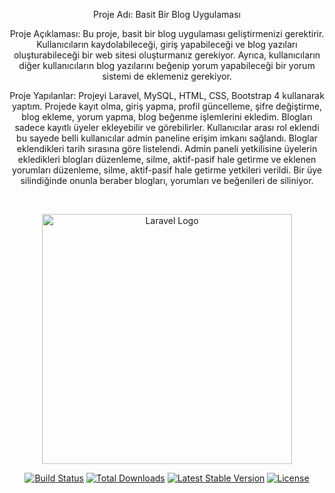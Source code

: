 <p align="center">Proje Adı: Basit Bir Blog Uygulaması</p>

<p align="center">
Proje Açıklaması: Bu proje, basit bir blog uygulaması geliştirmenizi gerektirir. Kullanıcıların kaydolabileceği, giriş yapabileceği ve blog yazıları oluşturabileceği bir web sitesi oluşturmanız gerekiyor. Ayrıca, kullanıcıların diğer kullanıcıların blog yazılarını beğenip yorum yapabileceği bir yorum sistemi de eklemeniz gerekiyor.
    </p>
<p align="center">
Proje Yapılanlar: Projeyi Laravel, MySQL, HTML, CSS, Bootstrap 4 kullanarak yaptım.
Projede kayıt olma, giriş yapma, profil güncelleme, şifre değiştirme, blog ekleme, yorum yapma, blog beğenme işlemlerini ekledim. Blogları sadece kayıtlı üyeler ekleyebilir ve görebilirler. Kullanıcılar arası rol eklendi bu sayede belli kullanıcılar admin paneline erişim imkanı sağlandı. Bloglar eklendikleri tarih sırasına göre listelendi.
Admin paneli yetkilisine üyelerin ekledikleri blogları düzenleme, silme, aktif-pasif hale getirme ve eklenen yorumları düzenleme, silme, aktif-pasif hale getirme yetkileri verildi.
Bir üye silindiğinde onunla beraber blogları, yorumları ve beğenileri de siliniyor.</p>

<br>



<p align="center"><a href="https://laravel.com" target="_blank"><img src="https://raw.githubusercontent.com/laravel/art/master/logo-lockup/5%20SVG/2%20CMYK/1%20Full%20Color/laravel-logolockup-cmyk-red.svg" width="400" alt="Laravel Logo"></a></p>

<p align="center">
<a href="https://github.com/laravel/framework/actions"><img src="https://github.com/laravel/framework/workflows/tests/badge.svg" alt="Build Status"></a>
<a href="https://packagist.org/packages/laravel/framework"><img src="https://img.shields.io/packagist/dt/laravel/framework" alt="Total Downloads"></a>
<a href="https://packagist.org/packages/laravel/framework"><img src="https://img.shields.io/packagist/v/laravel/framework" alt="Latest Stable Version"></a>
<a href="https://packagist.org/packages/laravel/framework"><img src="https://img.shields.io/packagist/l/laravel/framework" alt="License"></a>
</p>
